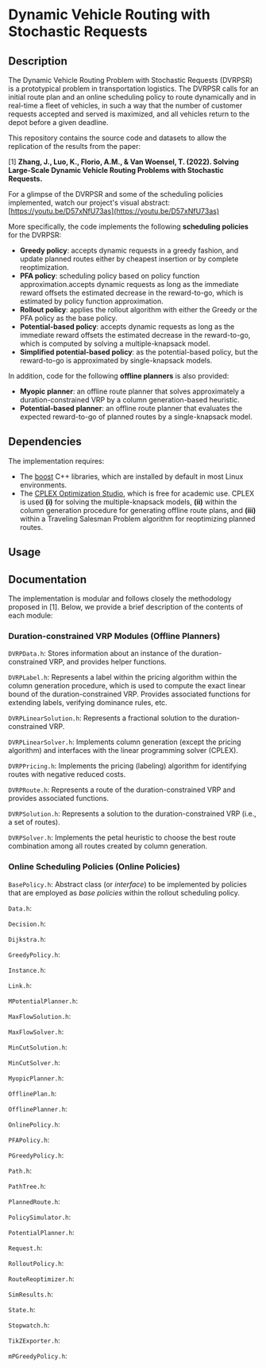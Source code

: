 # Dynamic Vehicle Routing with Stochastic Requests

## Description
The Dynamic Vehicle Routing Problem with Stochastic Requests (DVRPSR) is a prototypical problem in transportation logistics. The DVRPSR calls for an initial route plan and an online scheduling policy to route dynamically and in real-time a fleet of vehicles, in such a way that the number of customer requests accepted and served is maximized, and all vehicles return to the depot before a given deadline.

This repository contains the source code and datasets to allow the replication of the results from the paper:

[1] **Zhang, J., Luo, K., Florio, A.M., & Van Woensel, T. (2022). Solving Large-Scale Dynamic Vehicle Routing Problems with Stochastic Requests.**

For a glimpse of the DVRPSR and some of the scheduling policies implemented, watch our project's visual abstract: [https://youtu.be/D57xNfU73as](https://youtu.be/D57xNfU73as)

More specifically, the code implements the following **scheduling policies** for the DVRPSR:
* **Greedy policy**: accepts dynamic requests in a greedy fashion, and update planned routes either by cheapest insertion or by complete reoptimization.
* **PFA policy**: scheduling policy based on policy function approximation.accepts dynamic requests as long as the immediate reward offsets the estimated decrease in the reward-to-go, which is estimated by policy function approximation.
* **Rollout policy**: applies the rollout algorithm with either the Greedy or the PFA policy as the base policy.
* **Potential-based policy**: accepts dynamic requests as long as the immediate reward offsets the estimated decrease in the reward-to-go, which is computed by solving a multiple-knapsack model.
* **Simplified potential-based policy**: as the potential-based policy, but the reward-to-go is approximated by single-knapsack models.

In addition, code for the following **offline planners** is also provided:
* **Myopic planner**: an offline route planner that solves approximately a duration-constrained VRP by a column generation-based heuristic.
* **Potential-based planner**: an offline route planner that evaluates the expected reward-to-go of planned routes by a single-knapsack model.

## Dependencies
The implementation requires:
* The [boost](https://www.boost.org) C++ libraries, which are installed by default in most Linux environments.
* The [CPLEX Optimization Studio](https://www.ibm.com/ca-en/products/ilog-cplex-optimization-studio), which is free for academic use. CPLEX is used **(i)** for solving the multiple-knapsack models, **(ii)** within the column generation procedure for generating offline route plans, and **(iii)** within a Traveling Salesman Problem algorithm for reoptimizing planned routes.

## Usage

## Documentation
The implementation is modular and follows closely the methodology proposed in [1]. Below, we provide a brief description of the contents of each module:

### Duration-constrained VRP Modules (Offline Planners)

`DVRPData.h`: Stores information about an instance of the duration-constrained VRP, and provides helper functions.

`DVRPLabel.h`: Represents a label within the pricing algorithm within the column generation procedure, which is used to compute the exact linear bound of the duration-constrained VRP. Provides associated functions for extending labels, verifying dominance rules, etc.

`DVRPLinearSolution.h`: Represents a fractional solution to the duration-constrained VRP.

`DVRPLinearSolver.h`: Implements column generation (except the pricing algorithm) and interfaces with the linear programming solver (CPLEX).

`DVRPPricing.h`: Implements the pricing (labeling) algorithm for identifying routes with negative reduced costs.

`DVRPRoute.h`: Represents a route of the duration-constrained VRP and provides associated functions.

`DVRPSolution.h`: Represents a solution to the duration-constrained VRP (i.e., a set of routes).

`DVRPSolver.h`: Implements the petal heuristic to choose the best route combination among all routes created by column generation.

### Online Scheduling Policies (Online Policies)

`BasePolicy.h`: Abstract class (or *interface*) to be implemented by policies that are employed as *base policies* within the rollout scheduling policy.

`Data.h`:

`Decision.h`:

`Dijkstra.h`:

`GreedyPolicy.h`:

`Instance.h`:

`Link.h`:

`MPotentialPlanner.h`:

`MaxFlowSolution.h`:

`MaxFlowSolver.h`:

`MinCutSolution.h`:

`MinCutSolver.h`:

`MyopicPlanner.h`:

`OfflinePlan.h`:

`OfflinePlanner.h`:

`OnlinePolicy.h`:

`PFAPolicy.h`:

`PGreedyPolicy.h`:

`Path.h`:

`PathTree.h`:

`PlannedRoute.h`:

`PolicySimulator.h`:

`PotentialPlanner.h`:

`Request.h`:

`RolloutPolicy.h`:

`RouteReoptimizer.h`:

`SimResults.h`:

`State.h`:

`Stopwatch.h`:

`TikZExporter.h`:

`mPGreedyPolicy.h`:

